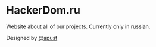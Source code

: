 # HackerDom.ru

Website about all of our projects. Currently only in russian.

Designed by [@apust](https://github.com/apust)
